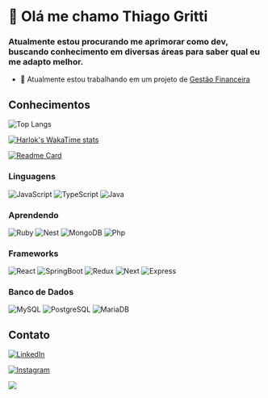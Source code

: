 # 👋 Olá me chamo Thiago Gritti

### Atualmente estou procurando me aprimorar como dev, buscando conhecimento em diversas áreas para saber qual eu me adapto melhor.

- 🔭 Atualmente estou trabalhando em um projeto de [Gestão Financeira](https://github.com/thiagoDOTjpeg/financial-management)

## Conhecimentos

![Top Langs](https://github-readme-stats-alpha-ten-72.vercel.app/api/top-langs/?username=thiagoDOTjpeg&layout=compact&bg_color=000&title_color=E94D5F&text_color=FFF)

[![Harlok's WakaTime stats](https://github-readme-stats-alpha-ten-72.vercel.app/api/wakatime?username=@Gritti&layout=compact&bg_color=000&title_color=E94D5F&text_color=FFF)](https://github.com/anuraghazra/github-readme-stats)

[![Readme Card](https://github-readme-stats-alpha-ten-72.vercel.app/api/pin/?username=thiagoDOTjpeg&repo=financial-management&bg_color=000&title_color=E94D5F&text_color=FFF)](https://github.com/thiagoDOTjpeg/financial-management)


### Linguagens

![JavaScript](https://img.shields.io/badge/JavaScript-F7DF1E?style=for-the-badge&logo=javascript&logoColor=black)
![TypeScript](https://img.shields.io/badge/TypeScript-007ACC?style=for-the-badge&logo=typescript&logoColor=white)
![Java](https://img.shields.io/badge/java-%23ED8B00.svg?style=for-the-badge&logo=openjdk&logoColor=white)

### Aprendendo

![Ruby](https://img.shields.io/badge/Ruby-CC342D?style=for-the-badge&logo=ruby&logoColor=white)
![Nest](https://img.shields.io/badge/nestjs-%23E0234E.svg?style=for-the-badge&logo=nestjs&logoColor=white)
![MongoDB](https://img.shields.io/badge/MongoDB-%234ea94b.svg?style=for-the-badge&logo=mongodb&logoColor=white)
![Php](https://img.shields.io/badge/PHP-777BB4.svg?style=for-the-badge&logo=PHP&logoColor=white)


### Frameworks

![React](https://img.shields.io/badge/React-20232A?style=for-the-badge&logo=react&logoColor=61DAFB)
![SpringBoot](https://img.shields.io/badge/spring-%236DB33F.svg?style=for-the-badge&logo=spring&logoColor=white)
![Redux](https://img.shields.io/badge/redux-%23593d88.svg?style=for-the-badge&logo=redux&logoColor=white)
![Next](https://img.shields.io/badge/Next-black?style=for-the-badge&logo=next.js&logoColor=white)
![Express](https://img.shields.io/badge/express.js-%23404d59.svg?style=for-the-badge&logo=express&logoColor=%2361DAFB)

### Banco de Dados

![MySQL](https://img.shields.io/badge/MySQL-00000F?style=for-the-badge&logo=mysql&logoColor=white)
![PostgreSQL](https://img.shields.io/badge/PostgreSQL-000?style=for-the-badge&logo=postgresql)
![MariaDB](https://img.shields.io/badge/MariaDB-003545?style=for-the-badge&logo=mariadb&logoColor=white)

## Contato

[![LinkedIn](https://img.shields.io/badge/LinkedIn-0077B5?style=for-the-badge&logo=linkedin&logoColor=white)](https://www.linkedin.com/in/thiago-gritti/)

[![Instagram](https://img.shields.io/badge/-Instagram-%23E4405F?style=for-the-badge&logo=instagram&logoColor=white)](https://www.instagram.com/thiago2jpeg/)

![](https://komarev.com/ghpvc/?username=thiagodotjpeg&style=for-the-badge)
